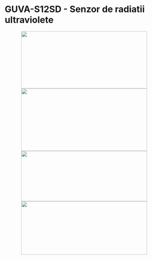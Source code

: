 # GUVA-S12SD - Senzor de radiatii ultraviolete
<div class="separator" style="clear: both; text-align: center;"><a href="https://4.bp.blogspot.com/-aK27icCPB_g/XagjtnICZJI/AAAAAAAAESA/l2bf5g2NrUUKP6Y7tj2ycQb_EbeKv65YgCPcBGAYYCw/s1600/Senzorul%2BGUVA-S12SD.jpg" imageanchor="1" style="margin-left: 1em; margin-right: 1em;"><img border="0" src="https://4.bp.blogspot.com/-aK27icCPB_g/XagjtnICZJI/AAAAAAAAESA/l2bf5g2NrUUKP6Y7tj2ycQb_EbeKv65YgCPcBGAYYCw/s400/Senzorul%2BGUVA-S12SD.jpg" width="400" height="182" data-original-width="1098" data-original-height="500" /></a></div>

<div class="separator" style="clear: both; text-align: center;"><a href="https://2.bp.blogspot.com/-_LlfcdvUd_I/Xai92KJUATI/AAAAAAAAETg/M6kwK-ajrIQ0biV8bJFBadTNONliwqIsgCLcBGAsYHQ/s1600/CJMCU%2BGUVA-S12SD.jpeg" imageanchor="1" style="margin-left: 1em; margin-right: 1em;"><img border="0" src="https://2.bp.blogspot.com/-_LlfcdvUd_I/Xai92KJUATI/AAAAAAAAETg/M6kwK-ajrIQ0biV8bJFBadTNONliwqIsgCLcBGAsYHQ/s400/CJMCU%2BGUVA-S12SD.jpeg" width="400" height="199" data-original-width="1277" data-original-height="635" /></a></div>

<div class="separator" style="clear: both; text-align: center;"><a href="https://2.bp.blogspot.com/-ZpqK-i10P2U/XaiSXkxLaXI/AAAAAAAAES8/03Rk_54eusobyDJ2R4ulQzto14IaOU8DgCLcBGAsYHQ/s1600/adafruit%2Bguva-s12sd_3.jpg" imageanchor="1" style="margin-left: 1em; margin-right: 1em;"><img border="0" src="https://2.bp.blogspot.com/-ZpqK-i10P2U/XaiSXkxLaXI/AAAAAAAAES8/03Rk_54eusobyDJ2R4ulQzto14IaOU8DgCLcBGAsYHQ/s400/adafruit%2Bguva-s12sd_3.jpg" width="400" height="160" data-original-width="1600" data-original-height="641" /></a></div>

<div class="separator" style="clear: both; text-align: center;"><a href="https://2.bp.blogspot.com/-rrKsLJrkYw0/XaiHa1wVEtI/AAAAAAAAESw/bRNhhwEdA9AIRIDCx8bL3_dF1x7mF15fgCLcBGAsYHQ/s1600/KS-204%2BGUVA-S12SD.jpg" imageanchor="1" style="margin-left: 1em; margin-right: 1em;"><img border="0" src="https://2.bp.blogspot.com/-rrKsLJrkYw0/XaiHa1wVEtI/AAAAAAAAESw/bRNhhwEdA9AIRIDCx8bL3_dF1x7mF15fgCLcBGAsYHQ/s400/KS-204%2BGUVA-S12SD.jpg" width="400" height="170" data-original-width="1570" data-original-height="668" /></a></div>
